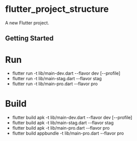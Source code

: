 # flutter_project_structure

A new Flutter project.

## Getting Started

# Run
- flutter run -t lib/main-dev.dart --flavor dev [--profile]
- flutter run -t lib/main-stag.dart --flavor stag
- flutter run -t lib/main-pro.dart --flavor pro
# Build
- flutter build apk -t lib/main-dev.dart --flavor dev [--profile]
- flutter build apk -t lib/main-stag.dart --flavor stag
- flutter build apk -t lib/main-pro.dart --flavor pro
- flutter build appbundle -t lib/main-pro.dart --flavor pro
